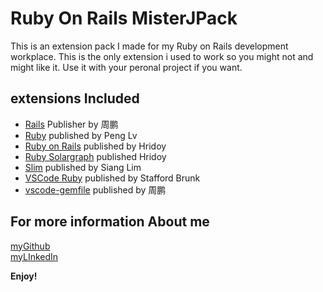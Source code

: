 # Ruby On Rails MisterJPack

This is an extension pack I made for my Ruby on Rails development workplace. This is the only extension i used to work so you might not and might like it. Use it with your peronal project if you want.

## extensions Included
- [Rails](https://marketplace.visualstudio.com/items?itemName=bung87.rails) Publisher by 周鹏
- [Ruby](https://marketplace.visualstudio.com/items?itemName=rebornix.Ruby) published by Peng Lv
- [Ruby on Rails](https://marketplace.visualstudio.com/items?itemName=hridoy.rails-snippets) published by Hridoy
- [Ruby Solargraph](https://marketplace.visualstudio.com/items?itemName=castwide.solargraph) published Hridoy
- [Slim](https://marketplace.visualstudio.com/items?itemName=sianglim.slim) published by Siang Lim
- [VSCode Ruby](https://marketplace.visualstudio.com/items?itemName=wingrunr21.vscode-ruby) published by Stafford Brunk
- [vscode-gemfile](https://marketplace.visualstudio.com/items?itemName=bung87.vscode-gemfile) published by 周鹏

## For more information About me
[myGithub](https://github.com/MisterJ936)  
[myLInkedIn](https://www.linkedin.com/in/jenuelganawed/)

**Enjoy!**
